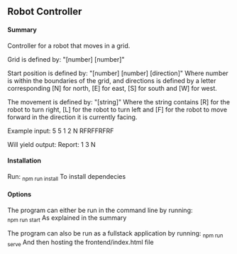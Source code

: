 ## Robot Controller

#### Summary
Controller for a robot that moves in a grid.

Grid is defined by:
"[number] [number]"

Start position is defined by:
"[number] [number] [direction]"
Where number is within the boundaries of the grid, and directions is defined by a letter corresponding [N] for north, [E] for east, [S] for south and [W] for west.

The movement is defined by:
"[string]"
Where the string contains [R] for the robot to turn right, [L] for the robot to turn left and [F] for the robot to move forward in the direction it is currently facing.

Example input:
5 5
1 2 N
RFRFFRFRF

Will yield output:
Report: 1 3 N


#### Installation
Run:
<sub>npm run install</sub>
To install dependecies

#### Options
The program can either be run in the command line by running:
</br>
<sub>npm run start</sub>
As explained in the summary

The program can also be run as a fullstack application by running:
<sub>npm run serve</sub>
And then hosting the frontend/index.html file
